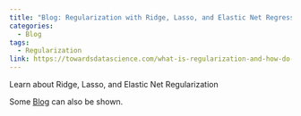 ```yaml
---
title: "Blog: Regularization with Ridge, Lasso, and Elastic Net Regressions"
categories:
  - Blog
tags:
  - Regularization
link: https://towardsdatascience.com/what-is-regularization-and-how-do-i-use-it-f7008b5a68c6
---
```


Learn about Ridge, Lasso, and Elastic Net Regularization

Some [Blog](https://towardsdatascience.com/what-is-regularization-and-how-do-i-use-it-f7008b5a68c6) can also be shown.